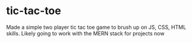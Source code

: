 # tic-tac-toe
Made a simple two player tic tac toe game to brush up on JS, CSS, HTML skills. Likely going to work with the MERN stack for projects now

